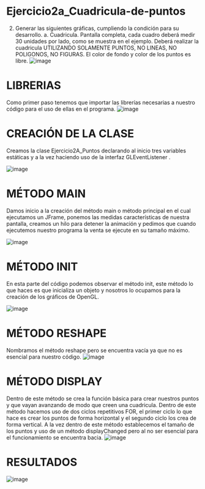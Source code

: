 # Ejercicio2a_Cuadricula-de-puntos 
2. Generar las siguientes gráficas, cumpliendo la condición para su desarrollo. 
a. Cuadricula. Pantalla completa, cada cuadro deberá medir 30 unidades por lado, como se muestra en el ejemplo. Deberá realizar la cuadricula UTILIZANDO SOLAMENTE PUNTOS, NO LINEAS, NO POLIGONOS, NO FIGURAS. El color de fondo y color de los puntos es libre.
![image](https://user-images.githubusercontent.com/72058362/132414000-5291a949-f7df-4040-8be4-1b20ad3cbf30.png)

# LIBRERIAS
Como primer paso tenemos que importar las librerías necesarias a nuestro código para el uso de ellas en el programa.
![image](https://user-images.githubusercontent.com/72058362/132414086-45ce230f-3434-4f5d-8d92-8fdedf928afb.png)

# CREACIÓN DE LA CLASE
Creamos la clase Ejercicio2A_Puntos declarando al inicio tres variables estáticas y a la vez haciendo uso de la interfaz GLEventListener .

![image](https://user-images.githubusercontent.com/72058362/132414200-dea35945-0c14-4005-8aae-377068b64234.png)

# MÉTODO MAIN 
Damos inicio a la creación del método main o método principal en el cual ejecutamos un JFrame, ponemos las medidas características de nuestra pantalla, creamos un hilo para detener la animación y pedimos que cuando ejecutemos nuestro programa la venta se ejecute en su tamaño máximo. 

![image](https://user-images.githubusercontent.com/72058362/132414249-cb363a37-7e56-4daf-8e45-1089bc8a75ea.png)

# MÉTODO INIT
En esta parte del código podemos observar el método init, este método lo que haces es que inicializa un objeto y nosotros lo ocupamos para la creación de los gráficos de OpenGL.

![image](https://user-images.githubusercontent.com/72058362/132414308-5c6aaa9f-53f1-42e9-a4c5-55937a72394e.png)
  
# MÉTODO RESHAPE
Nombramos el método reshape pero se encuentra vacía ya que no es esencial para nuestro código.
![image](https://user-images.githubusercontent.com/72058362/132414437-7eef04d5-2178-4a95-8b9b-1687ca731cc4.png)

# MÉTODO DISPLAY 
Dentro de este método se crea la función básica para crear nuestros puntos y que vayan avanzando de modo que creen una cuadricula. Dentro de este método hacemos uso de dos ciclos repetitivos FOR, el primer ciclo lo que hace es crear los puntos de forma horizontal y el segundo ciclo los crea de forma vertical. A la vez dentro de este método establecemos el tamaño de los puntos y uso de un método displayChanged pero al no ser esencial para el funcionamiento se encuentra bacia. 
![image](https://user-images.githubusercontent.com/72058362/132414492-024fb7ad-b0dc-4020-9098-23f96351b265.png)

# RESULTADOS
![image](https://user-images.githubusercontent.com/72058362/132414575-9393779e-0031-497d-8753-7f95876cab77.png)

